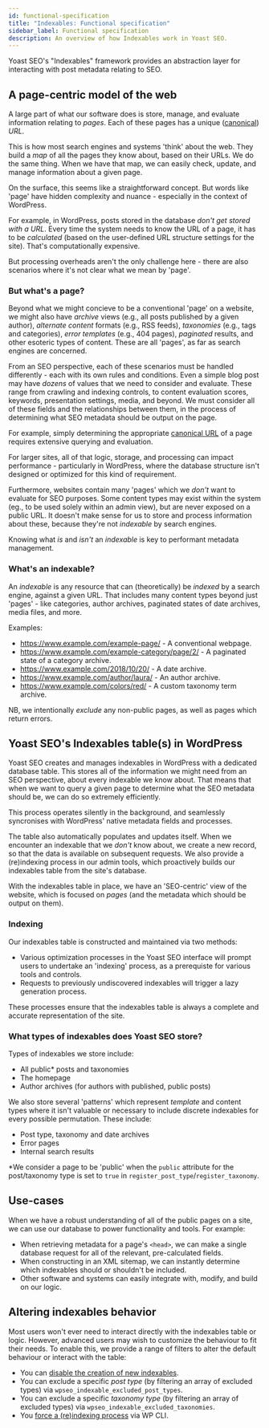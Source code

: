 ```yaml
---
id: functional-specification
title: "Indexables: Functional specification"
sidebar_label: Functional specification
description: An overview of how Indexables work in Yoast SEO.
---
```

Yoast SEO's "Indexables" framework provides an abstraction layer for interacting with post metadata relating to SEO.

## A page-centric model of the web
A large part of what our software does is store, manage, and evaluate information relating to _pages_. Each of these pages has a unique ([canonical](https://developer.yoast.com/features/seo-tags/canonical-urls/functional-specification/)) _URL_.

This is how most search engines and systems 'think' about the web. They build a _map_ of all the pages they know about, based on their URLs. We do the same thing. When we have that map, we can easily check, update, and manage information about a given page.

On the surface, this seems like a straightforward concept. But words like 'page' have hidden complexity and nuance - especially in the context of WordPress.

For example, in WordPress, posts stored in the database _don't get stored with a URL_. Every time the system needs to know the URL of a page, it has to be _calculated_ (based on the user-defined URL structure settings for the site). That's computationally expensive.

But processing overheads aren't the only challenge here - there are also scenarios where it's not clear what we mean by 'page'.

### But what's a page?  
Beyond what we might concieve to be a conventional 'page' on a website, we might also have _archive_ views (e.g., all posts published by a given author), _alternate content_ formats (e.g., RSS feeds), _taxonomies_ (e.g., tags and categories), _error templates_ (e.g., 404 pages), _paginated_ results, and other esoteric types of content. These are all 'pages', as far as search engines are concerned.

From an SEO perspective, each of these scenarios must be handled differently - each with its own rules and conditions. Even a simple blog post may have _dozens_ of values that we need to consider and evaluate. These range from crawling and indexing controls, to content evaluation scores, keywords, presentation settings, media, and beyond. We must consider all of these fields and the relationships between them, in the process of determining what SEO metadata should be output on the page.

For example, simply determining the appropriate [canonical URL](https://developer.yoast.com/features/seo-tags/canonical-urls/functional-specification/) of a page requires extensive querying and evaluation.

For larger sites, all of that logic, storage, and processing can impact performance - particularly in WordPress, where the database structure isn't designed or optimized for this kind of requirement.

Furthermore, websites contain many 'pages' which we _don't_ want to evaluate for SEO purposes. Some content types may exist within the system (eg., to be used solely within an admin view), but are never exposed on a public URL. It doesn't make sense for us to store and process information about these, because they're not _indexable_ by search engines.

Knowing what _is_ and _isn't_ an _indexable_ is key to performant metadata management.

### What's an indexable?
An _indexable_ is any resource that can (theoretically) be _indexed_ by a search engine, against a given URL. That includes many content types beyond just 'pages' - like categories, author archives, paginated states of date archives, media files, and more.

Examples:

* https://www.example.com/example-page/ - A conventional webpage.
* https://www.example.com/example-category/page/2/ - A paginated state of a category archive.
* https://www.example.com/2018/10/20/ - A date archive.
* https://www.example.com/author/laura/ - An author archive.
* https://www.example.com/colors/red/ - A custom taxonomy term archive.

NB, we intentionally _exclude_ any non-public pages, as well as pages which return errors.

## Yoast SEO's Indexables table(s) in WordPress
Yoast SEO creates and manages indexables in WordPress with a dedicated database table. This stores all of the information we might need from an SEO perspective, about every indexable we know about. That means that when we want to query a given page to determine what the SEO metadata should be, we can do so extremely efficiently.

This process operates silently in the background, and seamlessly syncronises with WordPress' native metadata fields and processes. 

The table also automatically populates and updates itself. When we encounter an indexable that we _don't_ know about, we create a new record, so that the data is available on subsequent requests. We also provide a (re)indexing process in our admin tools, which proactively builds our indexables table from the site's database.

With the indexables table in place, we have an 'SEO-centric' view of the website, which is focused on _pages_ (and the metadata which should be output on them).

### Indexing
Our indexables table is constructed and maintained via two methods:

* Various optimization processes in the Yoast SEO interface will prompt users to undertake an 'indexing' process, as a prerequiste for various tools and controls.
* Requests to previously undiscovered indexables will trigger a lazy generation process.

These processes ensure that the indexables table is always a complete and accurate representation of the site.

### What types of indexables does Yoast SEO store?
Types of indexables we store include:

* All public* posts and taxonomies
* The homepage
* Author archives (for authors with published, public posts)

We also store several 'patterns' which represent _template_ and content types where it isn't valuable or necessary to include discrete indexables for every possible permutation. These include:

* Post type, taxonomy and date archives
* Error pages
* Internal search results

*We consider a page to be 'public' when the `public` attribute for the post/taxonomy type is set to `true` in `register_post_type`/`register_taxonomy`.
## Use-cases
When we have a robust understanding of all of the public pages on a site, we can use our database to power functionality and tools. For example:

* When retrieving metadata for a page's `<head>`, we can make a single database request for all of the relevant, pre-calculated fields.
* When constructing in an XML sitemap, we can instantly determine which indexables should or shouldn't be included.
* Other software and systems can easily integrate with, modify, and build on our logic. 

## Altering indexables behavior
Most users won't ever need to interact directly with the indexables table or logic. However, advanced users may wish to customize the behaviour to fit their needs.
To enable this, we provide a range of filters to alter the default behaviour or interact with the table:

* You can [disable the creation of new indexables](https://developer.yoast.com/customization/yoast-seo/filters/filtering-yoast-seo-indexables/).
* You can exclude a specific _post type_ (by filtering an array of excluded types) via `wpseo_indexable_excluded_post_types`.
* You can exclude a specific _taxonomy type_ (by filtering an array of excluded types) via `wpseo_indexable_excluded_taxonomies`.
* You [force a (re)indexing process](https://developer.yoast.com/features/wp-cli/reindex-indexables/) via WP CLI.

